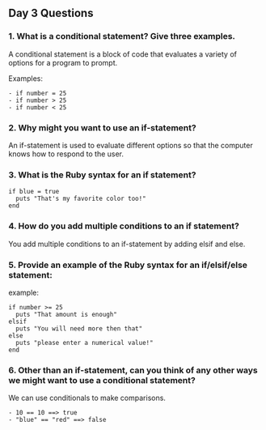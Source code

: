 ## Day 3 Questions

### 1. What is a conditional statement? Give three examples.

A conditional statement is a block of code that evaluates a variety of options for a program to prompt.

  Examples:
  
    - if number = 25
    - if number > 25
    - if number < 25

### 2. Why might you want to use an if-statement?

  An if-statement is used to evaluate different options so that the computer knows how to respond to the user.

### 3. What is the Ruby syntax for an if statement?

```
if blue = true
  puts "That's my favorite color too!"
end
```

### 4. How do you add multiple conditions to an if statement?

  You add multiple conditions to an if-statement by adding elsif and else.

### 5. Provide an example of the Ruby syntax for an if/elsif/else statement:

  example:

```
if number >= 25
  puts "That amount is enough"
elsif
  puts "You will need more then that"
else
  puts "please enter a numerical value!"
end
```

### 6. Other than an if-statement, can you think of any other ways we might want to use a conditional statement?

  We can use conditionals to make comparisons.

    - 10 == 10 ==> true
    - "blue" == "red" ==> false 
